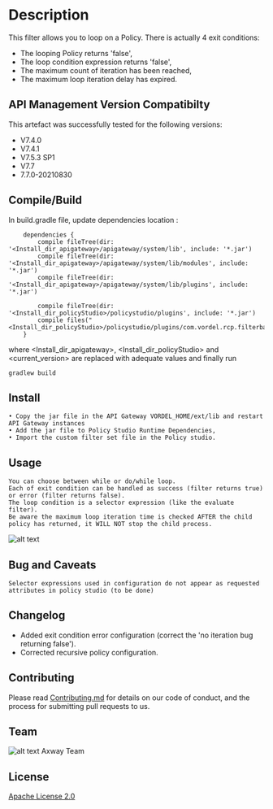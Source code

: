# Description
This filter allows you to loop on a Policy. There is actually 4 exit conditions:
- The looping Policy returns 'false',
- The loop condition expression returns 'false',
- The maximum count of iteration has been reached,
- The maximum loop iteration delay has expired.

## API Management Version Compatibilty
This artefact was successfully tested for the following versions:
- V7.4.0
- V7.4.1
- V7.5.3 SP1
- V7.7
- 7.7.0-20210830

## Compile/Build

In build.gradle file, update dependencies location :

```
    dependencies {
        compile fileTree(dir: '<Install_dir_apigateway>/apigateway/system/lib', include: '*.jar')
        compile fileTree(dir: '<Install_dir_apigateway>/apigateway/system/lib/modules', include: '*.jar')
        compile fileTree(dir: '<Install_dir_apigateway>/apigateway/system/lib/plugins', include: '*.jar')

        compile fileTree(dir: '<Install_dir_policyStudio>/policystudio/plugins', include: '*.jar')
        compile files("<Install_dir_policyStudio>/policystudio/plugins/com.vordel.rcp.filterbase_<current_version>")
    }
```

where <Install_dir_apigateway>, <Install_dir_policyStudio> and <current_version> are replaced with adequate values and finally run

```
gradlew build
```

## Install

```
• Copy the jar file in the API Gateway VORDEL_HOME/ext/lib and restart API Gateway instances
• Add the jar file to Policy Studio Runtime Dependencies,
• Import the custom filter set file in the Policy studio.

```

## Usage

```
You can choose between while or do/while loop.
Each of exit condition can be handled as success (filter returns true) or error (filter returns false).
The loop condition is a selector expression (like the evaluate filter).
Be aware the maximum loop iteration time is checked AFTER the child policy has returned, it WILL NOT stop the child process.
```
![alt text][Screenshot1]

[Screenshot1]: https://github.com/Axway-API-Management/Policy-Loop-custom-filter/blob/master/Readme/Screenshot1.png  "Screenshot1"


## Bug and Caveats
```
Selector expressions used in configuration do not appear as requested attributes in policy studio (to be done)
```

## Changelog
- Added exit condition error configuration (correct the 'no iteration bug returning false').
- Corrected recursive policy configuration.


## Contributing

Please read [Contributing.md](https://github.com/Axway-API-Management-Plus/Common/blob/master/Contributing.md) for details on our code of conduct, and the process for submitting pull requests to us.

## Team

![alt text][Axwaylogo] Axway Team

[Axwaylogo]: https://github.com/Axway-API-Management/Common/blob/master/img/AxwayLogoSmall.png  "Axway logo"

## License
[Apache License 2.0](LICENSE)
